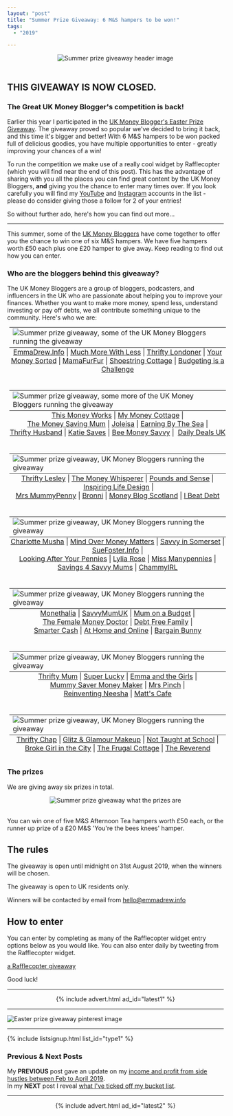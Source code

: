 ```yaml
---
layout: "post"
title: "Summer Prize Giveaway: 6 M&S hampers to be won!"
tags:
  - "2019"

---
```


<center>
    <img src='/i/2019/summer-giveaway/summer-prize-giveaway-header.jpg' alt='Summer prize giveaway header image'>
</center>
<br>

## THIS GIVEAWAY IS NOW CLOSED.

### The Great UK Money Blogger's competition is back!
Earlier this year I participated in the <a href="https://inspiringlifedesign.com/posts/easter-prize-giveaway.html" target="_blank" rel="noopener noreferrer">UK Money Blogger's Easter Prize Giveaway</a>. The giveaway proved so popular we've decided to bring it back, and this time it's bigger and better! With 6 M&S hampers to be won packed full of delicious goodies, you have multiple opportunities to enter - greatly improving your chances of a win!

To run the competition we make use of a really cool widget by Rafflecopter (which you will find near the end of this post). This has the advantage of sharing with you all the places you can find great content by the UK Money Bloggers, <b>and</b> giving you the chance to enter many times over. If you look carefully you will find my <a href="https://www.youtube.com/c/inspiringlifedesign" target="_blank" rel="noopener noreferrer">YouTube</a> and <a href="https://www.instagram.com/inspiringlifedesign/" target="_blank" rel="noopener noreferrer">Instagram</a> accounts in the list - please do consider giving those a follow for 2 of your entries!

So without further ado, here's how you can find out more...

***

This summer, some of the <a href="https://ukmoneybloggers.com/" target="_blank" rel="noopener noreferrer">UK Money Bloggers</a> have come together to offer you the chance to win one of six M&amp;S hampers. We have five hampers worth £50 each plus one £20 hamper to give away. Keep reading to find out how you can enter.&nbsp;

### Who are the bloggers behind this giveaway?
The UK Money Bloggers are a group of bloggers, podcasters, and influencers in the UK who are passionate about helping you to improve your finances. Whether you want to make more money, spend less, understand investing or pay off debts, we all contribute something unique to the community. Here's who we are:

<center>
<table class="image" style="margin: 5px 5px 5px 5px; float: none;">
<caption align="bottom" style="text-align: center">
<a href="http://www.emmadrew.info" target="_blank" rel="noopener noreferrer">EmmaDrew.Info</a> | <a href="https://www.muchmorewithless.co.uk" target="_blank" rel="noopener noreferrer">Much More With Less</a> | <a href="https://thriftylondoner.com/" target="_blank" rel="noopener noreferrer">Thrifty Londoner</a>&nbsp;| <a href="https://www.yourmoneysorted.co.uk/" target="_blank" rel="noopener noreferrer">Your Money Sorted</a> | <a href="https://mamafurfur.com/" target="_blank" rel="noopener noreferrer">MamaFurFur</a> |&nbsp;<a href="http://www.shoestringcottage.com" target="_blank" rel="noopener noreferrer">Shoestring Cottage</a> | <a href="https://budgetingisachallenge.com/" target="_blank" rel="noopener noreferrer">Budgeting is a Challenge</a>
</caption>
<tr><td><img src="/i/2019/summer-giveaway/summer-prize-giveaway-2.jpg" alt="Summer prize giveaway, some of the UK Money Bloggers running the giveaway"></td></tr>
</table>
</center>

<br>

<center>
<table class="image" style="margin: 5px 5px 5px 5px; float: none;">
<caption align="bottom" style="text-align: center">
<a href="https://www.thismoneyworks.com" target="_blank" rel="noopener noreferrer">This Money Works</a> | <a href="https://mymoneycottage.com" target="_blank" rel="noopener noreferrer">My Money Cottage</a> | <br><a href="http://www.Themoneysavingmum.com" target="_blank" rel="noopener noreferrer">The Money Saving Mum</a> | <a href="https://joleisa.com" target="_blank" rel="noopener noreferrer">Joleisa</a> | <a href="http://earningbythesea.co.uk" target="_blank" rel="noopener noreferrer">Earning By The Sea</a> | <br><a href="https://thriftyhusband.com/" target="_blank" rel="noopener noreferrer">Thrifty Husband</a> | <a href="https://www.katiesaves.com/" target="_blank" rel="noopener noreferrer">Katie Saves</a> | <a href="https://www.beemoneysavvy.com/" target="_blank" rel="noopener noreferrer">Bee Money Savvy</a> |&nbsp; <a href="https://www.dailydealsblog.co.uk" target="_blank" rel="noopener noreferrer">Daily Deals UK</a>
</caption>
<tr><td><img src="/i/2019/summer-giveaway/summer-prize-giveaway-3.jpg" alt="Summer prize giveaway, some more of the UK Money Bloggers running the giveaway"></td></tr>
</table>
</center>

<br>

<center>
<table class="image" style="margin: 5px 5px 5px 5px; float: none;">
<caption align="bottom" style="text-align: center">
<a href="https://www.thriftylesley.com" target="_blank" rel="noopener noreferrer">Thrifty Lesley</a> | <a href="http://themoneywhisperer.co.uk" target="_blank" rel="noopener noreferrer">The Money Whisperer</a> | <a href="https://www.poundsandsense.com" target="_blank" rel="noopener noreferrer">Pounds and Sense</a> |&nbsp;<a href="https://inspiringlifedesign.com/" target="_blank" rel="noopener noreferrer">Inspiring Life Design</a> |<br><a href="http://www.mrsmummypenny.co.uk" target="_blank" rel="noopener noreferrer">Mrs MummyPenny</a> | <a href="https://bronni.co.uk/" target="_blank" rel="noopener noreferrer">Bronni</a> | <a href="https://moneyblogscotland.co.uk/" target="_blank" rel="noopener noreferrer">Money Blog Scotland</a> | <a href="https://ibeatdebt.com/" target="_blank" rel="noopener noreferrer">I Beat Debt</a>
</caption>
<tr><td><img src="/i/2019/summer-giveaway/summer-prize-giveaway-4.jpg" alt="Summer prize giveaway, UK Money Bloggers running the giveaway"></td></tr>
</table>
</center>

<br>

<center>
<table class="image" style="margin: 5px 5px 5px 5px; float: none;">
<caption align="bottom" style="text-align: center">
<a href="http://www.charlottemusha.co.uk" target="_blank" rel="noopener noreferrer">Charlotte Musha</a> | <a href="http://www.mindovermoneymatters.co.uk" target="_blank" rel="noopener noreferrer">Mind Over Money Matters</a> | <a href="http://www.savvyinsomerset.com" target="_blank" rel="noopener noreferrer">Savvy in Somerset</a> |<br><a href="https://suefoster.info" target="_blank" rel="noopener noreferrer">SueFoster.Info</a> |<br><a href="https://lookingafteryourpennies.com/" target="_blank" rel="noopener noreferrer">Looking After Your Pennies</a> | <a href="https://www.lyliarose.com/" target="_blank" rel="noopener noreferrer">Lylia Rose</a> | <a href="https://www.missmanypennies.com" target="_blank" rel="noopener noreferrer">Miss Manypennies</a> |<br><a href="http://www.savings4savvymums.co.uk" target="_blank" rel="noopener noreferrer">Savings 4 Savvy Mums</a> | <a href="https://www.chammyirl.co.uk/" target="_blank" rel="noopener noreferrer">ChammyIRL</a>
</caption>
<tr><td><img src="/i/2019/summer-giveaway/summer-prize-giveaway-5.jpg" alt="Summer prize giveaway, UK Money Bloggers running the giveaway"></td></tr>
</table>
</center>

<br>

<center>
<table class="image" style="margin: 5px 5px 5px 5px; float: none;">
<caption align="bottom" style="text-align: center">
<a href="https://monethalia.com/" target="_blank" rel="noopener noreferrer">Monethalia</a> | <a href="http://savvymumuk.co.uk/" target="_blank" rel="noopener noreferrer">SavvyMumUK</a> | <a href="https://mumonabudget.co.uk/" target="_blank" rel="noopener noreferrer">Mum on a Budget</a> |<br><a href="https://thefemalemoneydoctor.com/" target="_blank" rel="noopener noreferrer">The Female Money Doctor</a> | <a href="https://debtfreefamily.co.uk/" target="_blank" rel="noopener noreferrer">Debt Free Family</a> |<br><a href="https://smartercash.co.uk/" target="_blank" rel="noopener noreferrer">Smarter Cash</a> | <a href="https://athomeandonline.com/" target="_blank" rel="noopener noreferrer">At Home and Online</a> | <a href="https://bargainbunny.co.uk/" target="_blank" rel="noopener noreferrer">Bargain Bunny</a>
</caption>
<tr><td><img src="/i/2019/summer-giveaway/summer-prize-giveaway-6.jpg" alt="Summer prize giveaway, UK Money Bloggers running the giveaway"></td></tr>
</table>
</center>

<br>

<center>
<table class="image" style="margin: 5px 5px 5px 5px; float: none;">
<caption align="bottom" style="text-align: center">
<a href="https://thriftymum.com/" target="_blank" rel="noopener noreferrer">Thrifty Mum</a> | <a href="https://superlucky.me/" target="_blank" rel="noopener noreferrer">Super Lucky</a> | <a href="http://emmaandthegirls.co.uk/" target="_blank" rel="noopener noreferrer">Emma and the Girls</a> |<br><a href="https://mummysavermoneymaker.co.uk/" target="_blank" rel="noopener noreferrer">Mummy Saver Money Maker</a> | <a href="https://www.mrspinch.com" target="_blank" rel="noopener noreferrer">Mrs Pinch</a> |<br><a href="https://www.reinventingneesha.co.uk/" target="_blank" rel="noopener noreferrer">Reinventing Neesha</a> | <a href="https://mattscafe.co.uk/" target="_blank" rel="noopener noreferrer">Matt's Cafe</a>
</caption>
<tr><td><img src="/i/2019/summer-giveaway/summer-prize-giveaway-7.jpg" alt="Summer prize giveaway, UK Money Bloggers running the giveaway"></td></tr>
</table>
</center>

<br>

<center>
<table class="image" style="margin: 5px 5px 5px 5px; float: none;">
<caption align="bottom" style="text-align: center">
<a href="https://thriftychap.com/" target="_blank" rel="noopener noreferrer">Thrifty Chap</a> | <a href="https://www.glitzandglamourmakeup.co.uk/" target="_blank" rel="noopener noreferrer">Glitz &amp; Glamour Makeup</a> | <a href="https://nottaughtatschool.co.uk" target="_blank" rel="noopener noreferrer">Not Taught at School</a> |<br><a href="https://brokegirlinthecity.com/" target="_blank" rel="noopener noreferrer">Broke Girl in the City</a> | <a href="http://www.thefrugalcottage.com/" target="_blank" rel="noopener noreferrer">The Frugal Cottage</a> | <a href="https://thereverend.co.uk" target="_blank" rel="noopener noreferrer">The Reverend</a>
</caption>
<tr><td><img src="/i/2019/summer-giveaway/summer-prize-giveaway-8.jpg" alt="Summer prize giveaway, UK Money Bloggers running the giveaway"></td></tr>
</table>
</center>

### The prizes
We are giving away six prizes in total.&nbsp;
<center>
    <img src='/i/2019/summer-giveaway/summer-prize-giveaway-9.jpg' alt='Summer prize giveaway what the prizes are'>
</center>
<br>

You can win one of five M&amp;S Afternoon Tea hampers worth £50 each, or the runner up prize of a £20 M&amp;S 'You're the bees knees' hamper.&nbsp;
<h2>The rules</h2>
The giveaway is open until midnight on 31st August 2019, when the winners will be chosen.&nbsp;

The giveaway is open to UK residents only.&nbsp;

Winners will be contacted by email from hello@emmadrew.info
<h2>How to enter</h2>
You can enter by completing as many of the Rafflecopter widget entry options below as you would like. You can also enter daily by tweeting from the Rafflecopter widget.&nbsp;

<a id="rcwidget_fu9ls3rg" class="rcptr" href="http://www.rafflecopter.com/rafl/display/a0f8d9c6112/" rel="nofollow" data-raflid="a0f8d9c6112" data-theme="classic" data-template="">a Rafflecopter giveaway</a>
<script src="https://widget-prime.rafflecopter.com/launch.js"></script>

Good luck!

***

<!-- START ADVERTISER: Latest ad 1 -->
<center>
{% include advert.html ad_id="latest1" %}
</center>
<!-- END ADVERTISER: Latest 1 -->

***

![Easter prize giveaway pinterest image](/i/2019/summer-giveaway/pin-summer-giveaway.png)

***

<!-- START EMAIL LIST SIGN-UP: Type 1 -->

{% include listsignup.html list_id="type1" %}

<!-- END EMAIL LIST SIGN-UP: Type 1 -->

### Previous & Next Posts

My **PREVIOUS** post gave an update on my [income and profit from side hustles between Feb to April 2019](/posts/feb-to-apr-2019-income-report.html).<br>
In my **NEXT** post I reveal [what I've ticked off my bucket list](/posts/i-ticked-another-thing-off-my-bucket-list.html).
<br>

***

<!-- START ADVERTISER: Latest ad 2 -->
<center>
{% include advert.html ad_id="latest2" %}
</center>
<!-- END ADVERTISER: Latest 2 -->
<br />